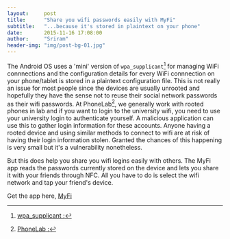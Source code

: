 ```yaml
---
layout:     post
title:      "Share you wifi passwords easily with MyFi"
subtitle:   "...because it's stored in plaintext on your phone"
date:       2015-11-16 17:08:00
author:     "Sriram"
header-img: "img/post-bg-01.jpg"
---
```


The Android OS uses a 'mini' version of `wpa_supplicant`[^ws] for managing WiFi connnections and the configuration details for every WiFi connnection on your phone/tablet is stored in a plaintext configuration file. This is not really an issue for most people since the devices are usually unrooted and hopefully they have the sense not to reuse their social network passwords as their wifi passwords. At PhoneLab[^pl], we generally work with rooted phones in lab and if you want to login to the university wifi, you need to use your university login to authenticate yourself. A malicious application can use this to gather login information for these accounts. Anyone having a rooted device and using similar methods to connect to wifi are at risk of having their login information stolen. Granted the chances of this happening is very small but it's a vulnerability nonetheless.

But this does help you share you wifi logins easily with others. The MyFi app reads the passwords currently stored on the device and lets you share it with your friends through NFC. All you have to do is select the wifi network and tap your friend's device.

Get the app here,
[MyFi](https://play.google.com/store/apps/details?id=io.github.srirambms.myfi)


[^ws]:[wpa_supplicant :](https://en.wikipedia.org/wiki/Wpa_supplicant)
[^pl]:[PhoneLab :](https://phone-lab.org/)
